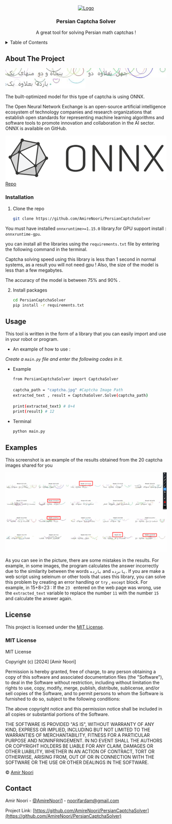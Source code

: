 <div align="center">
  <a href="https://github.com/AmireNoori/SVG-Captcha-Solver">
    <img src="images/logo.jpg" alt="Logo" width="160" height="160">
  </a>

  <h3 align="center">Persian Captcha Solver</h3>

  <p align="center">
    A great tool for solving Persian math captchas ! 
  </p>
</div>


<details>
  <summary>Table of Contents</summary>
  <ol>
    <li>
      <a href="#about-the-project">About The Project</a>
    </li>
    <li>
      <ul>
        <li><a href="#installation">Installation</a></li>
      </ul>
    </li>
    <li><a href="#usage">Usage</a></li>
    <li><a href="#examples">Examples</a></li>
    <li><a href="#license">License</a></li>
    <li><a href="#contact">Contact</a></li>
  </ol>
</details>


## About The Project

<img src="images/captcha-1.jpg" alt="captcha example"> <img src="images/captcha-2.jpg" alt="captcha example"> <img src="images/captcha-3.jpg" alt="captcha example" style="margin-right: 10px;">

The built-optimized model for this type of captcha is using ONNX.

The Open Neural Network Exchange is an open-source artificial intelligence ecosystem of technology companies and research organizations that establish open standards for representing machine learning algorithms and software tools to promote innovation and collaboration in the AI sector. ONNX is available on GitHub.

![captcha example](images/onnx-logo.png) [Repo](https://github.com/onnx/onnx)

### Installation

1. Clone the repo
   ```sh
   git clone https://github.com/AmireNoori/PersianCaptchaSolver
   ```

You must have installed `onnxruntime>=1.15.0` library.for GPU support install : `onnxruntime-gpu`.

you can install all the libraries using the `requirements.txt` file by entering the following command in the terminal.


Captcha solving speed using this library is less than 1 second in normal systems, as a result you will not need gpu ! 
Also, the size of the model is less than a few megabytes.

The accuracy of the model is between 75% and 90% .


2. Install packages
   ```sh
   cd PersianCaptchaSolver
   pip install -r requirements.txt
   ```

## Usage

This tool is written in the form of a library that you can easily import and use in your robot or program.

* An example of how to use :

_Create a `main.py` file and enter the following codes in it._

* Example
  ```sh
  from PersianCaptchaSolver import CaptchaSolver

  captcha_path = "captcha.jpg" #Captcha Image Path
  extracted_text , result = CaptchaSolver.Solve(captcha_path)

  print(extracted_text) # 8+4
  print(result) # 12

  ```
* Terminal
  ```sh
  python main.py
  ```

## Examples

This screenshot is an example of the results obtained from the 20 captcha images shared for you

<div align="center">
    <img src="images/results.jpg" alt="screenshot">
</div>

As you can see in the picture, there are some mistakes in the results.
For example, in some images, the program calculates the answer incorrectly due to the similarity between the words `یازده` and `پانزده`.
If you are make a web script using seleinum or other tools that uses this library, you can solve this problem by creating an error handling or `try` , `except` block.
For example, in 15+8=23 :
If the `23 ` entered on the web page was wrong, use the `extracted_text` variable to replace the number `11` with the number `15` and calculate the answer again.

## License

This project is licensed under the [MIT License](LICENSE).

### MIT License

MIT License

Copyright (c) [2024] [Amir Noori]

Permission is hereby granted, free of charge, to any person obtaining a copy
of this software and associated documentation files (the "Software"), to deal
in the Software without restriction, including without limitation the rights
to use, copy, modify, merge, publish, distribute, sublicense, and/or sell
copies of the Software, and to permit persons to whom the Software is
furnished to do so, subject to the following conditions:

The above copyright notice and this permission notice shall be included in all
copies or substantial portions of the Software.

THE SOFTWARE IS PROVIDED "AS IS", WITHOUT WARRANTY OF ANY KIND, EXPRESS OR
IMPLIED, INCLUDING BUT NOT LIMITED TO THE WARRANTIES OF MERCHANTABILITY,
FITNESS FOR A PARTICULAR PURPOSE AND NONINFRINGEMENT. IN NO EVENT SHALL THE
AUTHORS OR COPYRIGHT HOLDERS BE LIABLE FOR ANY CLAIM, DAMAGES OR OTHER
LIABILITY, WHETHER IN AN ACTION OF CONTRACT, TORT OR OTHERWISE, ARISING FROM,
OUT OF OR IN CONNECTION WITH THE SOFTWARE OR THE USE OR OTHER DEALINGS IN THE
SOFTWARE.

© [Amir Noori](https://github.com/AmireNoori)

## Contact

Amir Noori - [@AmireNoori1](https://t.me/AmireNoori1) - noorifardam@gmail.com

Project Link: [https://github.com/AmireNoori/PersianCaptchaSolver](https://github.com/AmireNoori/PersianCaptchaSolver)
